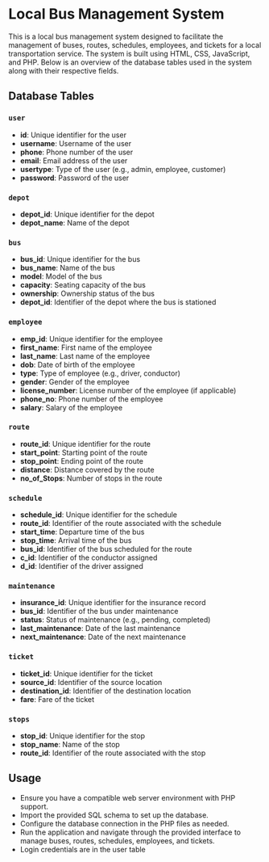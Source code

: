 # Local Bus Management System

This is a local bus management system designed to facilitate the management of buses, routes, schedules, employees, and tickets for a local transportation service. The system is built using HTML, CSS, JavaScript, and PHP. Below is an overview of the database tables used in the system along with their respective fields.

## Database Tables

### `user`
- **id**: Unique identifier for the user
- **username**: Username of the user
- **phone**: Phone number of the user
- **email**: Email address of the user
- **usertype**: Type of the user (e.g., admin, employee, customer)
- **password**: Password of the user

### `depot`
- **depot_id**: Unique identifier for the depot
- **depot_name**: Name of the depot

### `bus`
- **bus_id**: Unique identifier for the bus
- **bus_name**: Name of the bus
- **model**: Model of the bus
- **capacity**: Seating capacity of the bus
- **ownership**: Ownership status of the bus
- **depot_id**: Identifier of the depot where the bus is stationed

### `employee`
- **emp_id**: Unique identifier for the employee
- **first_name**: First name of the employee
- **last_name**: Last name of the employee
- **dob**: Date of birth of the employee
- **type**: Type of employee (e.g., driver, conductor)
- **gender**: Gender of the employee
- **license_number**: License number of the employee (if applicable)
- **phone_no**: Phone number of the employee
- **salary**: Salary of the employee

### `route`
- **route_id**: Unique identifier for the route
- **start_point**: Starting point of the route
- **stop_point**: Ending point of the route
- **distance**: Distance covered by the route
- **no_of_Stops**: Number of stops in the route

### `schedule`
- **schedule_id**: Unique identifier for the schedule
- **route_id**: Identifier of the route associated with the schedule
- **start_time**: Departure time of the bus
- **stop_time**: Arrival time of the bus
- **bus_id**: Identifier of the bus scheduled for the route
- **c_id**: Identifier of the conductor assigned
- **d_id**: Identifier of the driver assigned

### `maintenance`
- **insurance_id**: Unique identifier for the insurance record
- **bus_id**: Identifier of the bus under maintenance
- **status**: Status of maintenance (e.g., pending, completed)
- **last_maintenance**: Date of the last maintenance
- **next_maintenance**: Date of the next maintenance

### `ticket`
- **ticket_id**: Unique identifier for the ticket
- **source_id**: Identifier of the source location
- **destination_id**: Identifier of the destination location
- **fare**: Fare of the ticket

### `stops`
- **stop_id**: Unique identifier for the stop
- **stop_name**: Name of the stop
- **route_id**: Identifier of the route associated with the stop

## Usage
- Ensure you have a compatible web server environment with PHP support.
- Import the provided SQL schema to set up the database.
- Configure the database connection in the PHP files as needed.
- Run the application and navigate through the provided interface to manage buses, routes, schedules, employees, and tickets.
- Login credentials are in the user table
